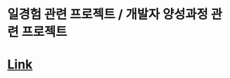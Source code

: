 # 일경험 관련 프로젝트 / 개발자 양성과정 관련 프로젝트

# [Link](https://docs.google.com/presentation/d/1lyDRsfRZr2T8UI_zvmPM2zq0-Oiu0RYbMMsM2sN_zUE/edit#slide=id.p)

